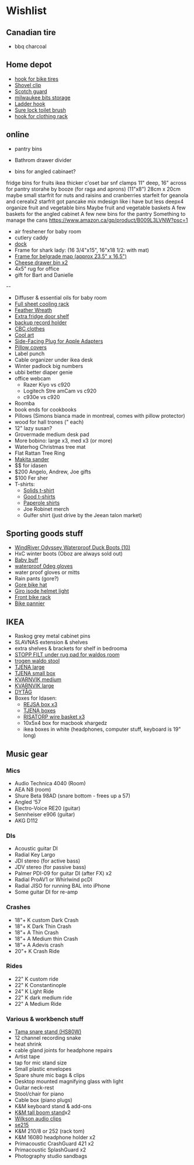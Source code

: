 # Wishlist

## Canadian tire

- bbq charcoal

## Home depot

- [hook for bike tires](https://www.homedepot.ca/product/fuller-4-inch-multi-purpose-hook-with-25-lb-capacity/1001159390)
- [Shovel clip](https://www.homedepot.ca/product/fuller-7-8-inch-spring-loaded-storage-grips-2-pack-/1001159394)
- [Scotch guard](https://www.homedepot.ca/product/scotchgard-fabric-protector/1000408282)
- [milwaukee bits storage](https://www.homedepot.ca/product/milwaukee-tool-packout-10-compartment-low-profile-small-parts-organizer/1001242094)
- [Ladder hook](https://www.homedepot.ca/product/everbilt-50-lb-capacity-ladder-and-wheelbarrow-hook-in-black/1001093822)
- [Sure lock toilet brush](https://www.homedepot.ca/product/umbra-umbra-flex-sure-lock-toilet-brush-white/1001547298)
- [hook for clothing rack](https://www.homedepot.ca/product/fuller-50-lb-capacity-hang-all-bracket/1001159392)

## online

- pantry bins
- Bathrom drawer divider

- bins for angled cabinaet?


fridge bins for fruits
ikea thicker c'oset bar snf clamps
11" deep, 16" across for pantry storahe by booze (for raga and aprons)  (11"x8") 28cm x 20cm
maybe small starfrit for nuts and raisins and cranberries
starfeit for geanola and cerealx2
starfrit got pancake mix
mdesign like i have but less deepx4
organize fruit and vegetable bins
Maybe fruit and vegetable baskets
A few baskets for the angled cabinet
A few new bins for the pantry
Something to manage the cans
https://www.amazon.ca/gp/product/B009L3LVNW?psc=1

- air freshener for baby room
- cutlery caddy
- [dock](https://www.apple.com/shop/product/HMX12ZM/A/caldigit-ts3-plus-dock?afid=p239%7C221109&cid=aos-us-aff-ir)
- Frame for shark lady: (16 3/4"x15", 16"x18 1/2: with mat)
- [Frame for belgrade map (approx 23.5" x 16.5")](https://www.arttoframe.com/23x15-Satin-White-Frame-picture-frame/FRBW26074?page_type=E)
- [Cheese drawer bin x2](https://www.amazon.ca/InterDesign-Clarity-Organizer-Bathroom-Countertop/dp/B07H7YJF3F)
- 4x5" rug for office
- gift for Bart and Danielle

--

- Diffuser & essential oils for baby room
- [Full sheet cooling rack](https://www.amazon.ca/Commercial-Large-Cool-Bread-Perfect-Bacon-Fits-Dishwasher/dp/B01H60UOB6)
- [Feather Wreath](https://www.cb2.ca/feather-spotted-wreath-24/s658831)
- [Extra fridge door shelf](https://www.reliableparts.ca/product/inv_15152029)
- [backup record holder](http://www.karmadeefa.com/store/vinyl-record-storage-rack)
- [CBC clothes](https://retrokid.ca/collections/cbc-retro)
- [Cool art](https://www.concealed-art.com/nes-art)
- [Side-Facing Plug for Apple Adapters](https://tenonedesign.com/blockhead.php)
- [Pillow covers](https://deijistudios.com/collections/linen-duvet-sets)
- Label punch
- Cable organizer under ikea desk
- Winter padlock big numbers
- ubbi better diaper genie
- office webcam
  - Razer Kiyo vs c920
  - Logitech Stre amCam vs c920
  - c930e vs c920
- Roomba
- book ends for cookbooks
- Pillows (Simons bianca made in montreal, comes with pillow protector)
- wood for hall trones (" each)
- 12" lazy susan?
- Grovermade medium desk pad
- More bobino: large x3, med x3 (or more)
- Waterhog Christmas tree mat
- Flat Rattan Tree Ring
- [Makita sander](https://www.homedepot.ca/product/makita-18v-cordless-random-orbit-sander-tool-only-/1000718274)
- $$ for idasen
- $200 Angelo, Andrew, Joe gifts
- $100 Fer sher
- T-shirts:
  - [Solids t-shirt](https://solids.bandcamp.com/merch)
  - [Good t-shirts](https://us.kowtowclothing.com/)
  - [Paperole shirts](https://www.paperole.com/)
  - Joe Robinet merch
  - Gulfer shirt (just drive by the Jeean talon market)

## Sporting goods stuff

- [WindRiver Odyssey Waterproof Duck Boots (10)](https://www.marks.com/en/windriver-mens-odyssey-waterproof-duck-boots-103219.html)
- HxC winter boots (Oboz are always sold out)
- [Baby buff](https://www.altitude-sports.com/products/buff-baby-buff-llll-30158)
- [waterproof 0deg gloves](https://www.mec.ca/en/product/6003-639/Crosspoint-Waterproof-Knit-Gloves?colour=BK000#reviews)
- water proof gloves or mitts
- Rain pants (gore?)
- [Gore bike hat](https://www.competitivecyclist.com/winter-bike-hats)
- [Giro isode helmet light](https://www.amazon.ca/GIRO-Sport-Vent-Light-Black/dp/B0859KZSB6)
- [Front bike rack](https://www.primeauvelo.com/en/journey-dlx-lowrider-front-rack-22171-0011625.html)
- [Bike pannier](https://www.twowheelgear.com/collections/panniers/products/pannier-backpack-convertible-lite-and-plus?variant=31656254963772)

## IKEA

- Raskog grey metal cabinet pins
- SLAVNAS extension & shelves
- extra shelves & brackets for shelf in bedrooma
- [STOPP FILT under rug pad for waldos room](https://www.ikea.com/ca/en/p/stopp-filt-rug-underlay-with-anti-slip-90132261/)
- [trogen waldo stool](https://www.ikea.com/us/en/p/trogen-childs-step-stool-yellow-80371520/)
- [TJENA large](https://www.ikea.com/ca/en/p/tjena-storage-box-with-lid-white-60395428/)
- [TJENA small box](https://www.ikea.com/ca/en/p/tjena-storage-box-with-lid-white-10395421/)
- [KVARNVIK medium](https://www.ikea.com/ca/en/p/kvarnvik-storage-box-with-lid-beige-50466869/)
- [KVARNVIK large](https://www.ikea.com/ca/en/p/kvarnvik-storage-box-with-lid-beige-00459480/)
- [DYTÅG](https://www.ikea.com/ca/en/p/dytag-curtains-1-pair-white-00466715/)
- Boxes for Idasen:
  - [REJSA box x3](https://www.ikea.com/ca/en/p/rejsa-box-gray-green-metal-60457789/)
  - [TJENA boxes](https://www.ikea.com/ca/en/p/tjena-storage-box-with-lid-white-60395428/)
  - [RISATORP wire basket x3](https://www.ikea.com/ca/en/p/risatorp-wire-basket-white-90281618/)
  - 10x5x4 box for macbook xhargedz
  - ikea boxes in white (headphones, computer stuff, keyboard is 19" long)

## Music gear

### Mics

- Audio Technica 4040 (Room)
- AEA N8 (room)
- Shure Beta 98AD (snare bottom - frees up a 57)
- Angled '57
- Electro-Voice RE20 (guitar)
- Sennheiser e906 (guitar)
- AKG D112

### DIs

- Acoustic guitar DI
- Radial Key Largo
- JDI stereo (for active bass)
- JDV stereo (for passive bass)
- Palmer PDI-09 for guitar DI (after FX) x2
- Radial ProAV1 or Whirlwind pcDI
- Radial JISO for running BAL into iPhone
- Some guitar DI for re-amp

### Crashes

- 18"+ K custom Dark Crash
- 18"+ K Dark Thin Crash
- 18"+ A Thin Crash
- 18"+ A Medium thin Crash
- 18"+ A Adevis crash
- 20"+ K Crash Ride

### Rides

- 22" K custom ride
- 22" K Constantinople
- 24" K Light Ride
- 22" K dark medium ride
- 22" A Medium Ride

### Various & workbench stuff

- [Tama snare stand (HS80W)](https://www.timpano-percussion.com/us/pied-de-caisse-claire-tama-roadpro-hs80w.html?id=43102689)
- 12 channel recording snake
- heat shrink
- cable gland joints for headphone repairs
- Artist tape
- tap for mic stand size
- Small plastic envelopes
- Spare shure mic bags & clips
- Desktop mounted magnifying glass with light
- Guitar neck-rest
- Stool/chair for piano
- Cable box (piano plugs)
- K&M keyboard stand & add-ons
- [K&M tall boom stand](http://www.economik.com/km/21021-black/)x2
- [Wilkson audio clips](https://www.soundonsound.com/reviews/wilkinson-audio-mic-clips)
- [se215](https://www.shure.com/en-US/products/earphones/se215)
- K&M 210/8 or 252 (rack tom)
- K&M 16080 headphone holder x2
- Primacoustic CrashGuard 421 x2
- Primacoustic SplashGuard x2
- Photography studio sandbags
